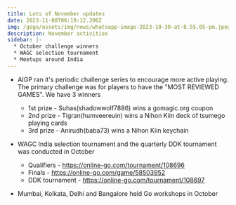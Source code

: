 ```yaml
---
title: Lots of November updates
date: 2023-11-08T06:19:12.390Z
img: /gogo/assets/img/news/whatsapp-image-2023-10-30-at-8.55.05-pm.jpeg
description: November activities
sidebar: |-
  * October challenge winners
  * WAGC selection tournament
  * Meetups around India
---
```

* AIGP ran it's periodic challenge series to encourage more active playing. The primary challenge was for players to have the "MOST REVIEWED GAMES". We have 3 winners

  * 1st prize - Suhas(shadowwolf7886) wins a gomagic.org coupon
  * 2nd prize - Tigran(humveereuin) wins a Nihon Kiin deck of tsumego playing cards
  * 3rd prize - Anirudh(baba73) wins a Nihon Kiin keychain


* WAGC India selection tournament and the quarterly DDK tournament was conducted in October

  * Qualifiers - https://online-go.com/tournament/108696
  * Finals - https://online-go.com/game/58503952
  * DDK tournament - https://online-go.com/tournament/108697


* Mumbai, Kolkata, Delhi and Bangalore held Go workshops in October